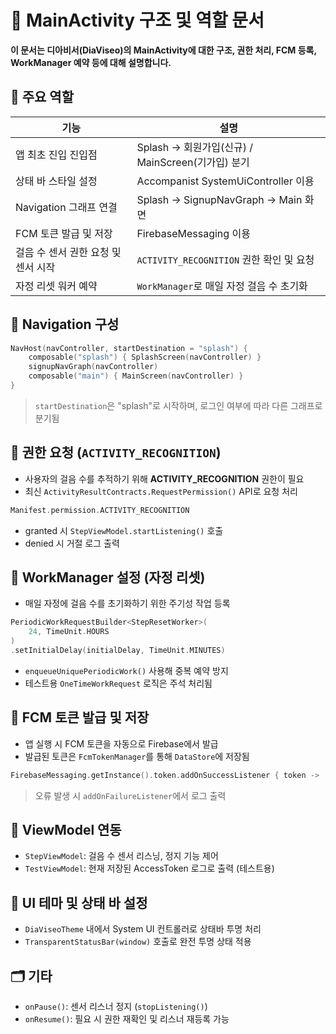 # 🚀 MainActivity 구조 및 역할 문서

**이 문서는 디아비서(DiaViseo)의 MainActivity에 대한 구조, 권한 처리, FCM 등록, WorkManager 예약 등에 대해 설명합니다.**

## 📌 주요 역할

| 기능                                | 설명                                              |
| ----------------------------------- | ------------------------------------------------- |
| 앱 최초 진입 진입점                 | Splash → 회원가입(신규) / MainScreen(기가입) 분기 |
| 상태 바 스타일 설정                 | Accompanist SystemUiController 이용               |
| Navigation 그래프 연결              | Splash → SignupNavGraph → Main 화면               |
| FCM 토큰 발급 및 저장               | FirebaseMessaging 이용                            |
| 걸음 수 센서 권한 요청 및 센서 시작 | `ACTIVITY_RECOGNITION` 권한 확인 및 요청          |
| 자정 리셋 워커 예약                 | `WorkManager`로 매일 자정 걸음 수 초기화          |

## 🧭 Navigation 구성

```kotlin
NavHost(navController, startDestination = "splash") {
    composable("splash") { SplashScreen(navController) }
    signupNavGraph(navController)
    composable("main") { MainScreen(navController) }
}
```

> `startDestination`은 "splash"로 시작하며, 로그인 여부에 따라 다른 그래프로 분기됨

## 📱 권한 요청 (`ACTIVITY_RECOGNITION`)

- 사용자의 걸음 수를 추적하기 위해 **ACTIVITY_RECOGNITION** 권한이 필요
- 최신 `ActivityResultContracts.RequestPermission()` API로 요청 처리

```kotlin
Manifest.permission.ACTIVITY_RECOGNITION
```

- granted 시 `StepViewModel.startListening()` 호출
- denied 시 거절 로그 출력

## 🔁 WorkManager 설정 (자정 리셋)

- 매일 자정에 걸음 수를 초기화하기 위한 주기성 작업 등록

```kotlin
PeriodicWorkRequestBuilder<StepResetWorker>(
    24, TimeUnit.HOURS
)
.setInitialDelay(initialDelay, TimeUnit.MINUTES)
```

- `enqueueUniquePeriodicWork()` 사용해 중복 예약 방지
- 테스트용 `OneTimeWorkRequest` 로직은 주석 처리됨

## 🔐 FCM 토큰 발급 및 저장

- 앱 실행 시 FCM 토큰을 자동으로 Firebase에서 발급
- 발급된 토큰은 `FcmTokenManager`를 통해 `DataStore`에 저장됨

```kotlin
FirebaseMessaging.getInstance().token.addOnSuccessListener { token -> ... }
```

> 오류 발생 시 `addOnFailureListener`에서 로그 출력

## 🧠 ViewModel 연동

- `StepViewModel`: 걸음 수 센서 리스닝, 정지 기능 제어
- `TestViewModel`: 현재 저장된 AccessToken 로그로 출력 (테스트용)

## 🎨 UI 테마 및 상태 바 설정

- `DiaViseoTheme` 내에서 System UI 컨트롤러로 상태바 투명 처리
- `TransparentStatusBar(window)` 호출로 완전 투명 상태 적용

## 🗂️ 기타

- `onPause()`: 센서 리스너 정지 (`stopListening()`)
- `onResume()`: 필요 시 권한 재확인 및 리스너 재등록 가능
